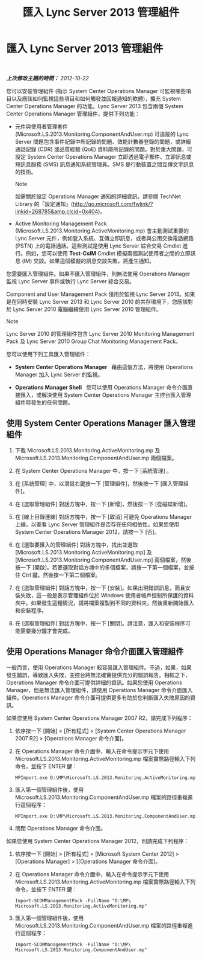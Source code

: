 ﻿---
title: 匯入 Lync Server 2013 管理組件
TOCTitle: 匯入 Lync Server 2013 管理組件
ms:assetid: 846287e1-660f-453f-bdba-b2137b5f0ea1
ms:mtpsurl: https://technet.microsoft.com/zh-tw/library/JJ205052(v=OCS.15)
ms:contentKeyID: 49291528
ms.date: 08/10/2015
mtps_version: v=OCS.15
ms.translationtype: HT
---

# 匯入 Lync Server 2013 管理組件

 

_**上次修改主題的時間：** 2012-10-22_

您可以安裝管理組件 (指示 System Center Operations Manager 可監視哪些項目以及應該如何監視這些項目和如何觸發並回報通知的軟體)，擴充 System Center Operations Manager 的功能。Lync Server 2013 包含兩個 System Center Operations Manager 管理組件，提供下列功能：

  - 元件與使用者管理套件 (Microsoft.LS.2013.Monitoring.ComponentAndUser.mp) 可追蹤的 Lync Server 問題包含事件記錄中所記錄的問題、效能計數器登錄的問題，或詳細通話記錄 (CDR) 或品質經驗 (QoE) 資料庫所記錄的問題。對於重大問題，可設定 System Center Operations Manager 立即透過電子郵件、立即訊息或短訊息服務 (SMS) 訊息通知系統管理員。SMS 是行動裝置之間互傳文字訊息的技術。
    
    > [!NOTE]  
    > 如需關於設定 Operations Manager 通知的詳細資訊，請參閱 TechNet Library 的「設定通知」(<a href="http://go.microsoft.com/fwlink/?linkid=268785%26clcid=0x404" class="uri">http://go.microsoft.com/fwlink/?linkid=268785&amp;clcid=0x404</a>)。
    


  - Active Monitoring Management Pack (Microsoft.LS.2013.Monitoring.ActiveMonitoring.mp) 會主動測試重要的 Lync Server 元件，例如登入系統、互傳立即訊息，或者與公用交換電話網路 (PSTN) 上的電話通話。這些測試是使用 Lync Server 綜合交易 Cmdlet 進行。例如，您可以使用 **Test-CsIM** Cmdlet 模擬兩個測試使用者之間的立即訊息 (IM) 交談。如果這個模擬的訊息交談失敗，將產生通知。

您需要匯入管理組件。如果不匯入管理組件，則無法使用 Operations Manager 監視 Lync Server 事件或執行 Lync Server 綜合交易。

Component and User Management Pack 僅用於監視 Lync Server 2013。如果是在同時安裝 Lync Server 2013 和 Lync Server 2010 的共存環境下，您應該對於 Lync Server 2010 電腦繼續使用 Lync Server 2010 管理組件。

> [!NOTE]  
> Lync Server 2010 的管理組件包含 Lync Server 2010 Monitoring Management Pack 及 Lync Server 2010 Group Chat Monitoring Management Pack。



您可以使用下列工具匯入管理組件：

  - **System Center Operations Manager**   藉由這個方法，將使用 Operations Manager 加入 Lync Server 的監視。

  - **Operations Manager Shell**   您可以使用 Operations Manager 命令介面直接匯入，或解決使用 System Center Operations Manager 主控台匯入管理組件時發生的任何問題。

## 使用 System Center Operations Manager 匯入管理組件

1.  下載 Microsoft.LS.2013.Monitoring.ActiveMonitoring.mp 及 Microsoft.LS.2013.Monitoring.ComponentAndUser.mp 兩個檔案。

2.  在 System Center Operations Manager 中，按一下 \[系統管理\] 。

3.  在 \[系統管理\] 中，以滑鼠右鍵按一下 \[管理組件\]，然後按一下 \[匯入管理組件\]。

4.  在 \[選取管理組件\] 對話方塊中，按一下 \[新增\]，然後按一下 \[從磁碟新增\]。

5.  在 \[線上目錄連線\] 對話方塊中，按一下 \[取消\] 可避免 Operations Manager 上線，以查看 Lync Server 管理組件是否存在任何相依性。如果您使用 System Center Operations Manager 2012，請按一下 \[否\]。

6.  在 \[選取要匯入的管理組件\] 對話方塊中，找出並選取 \[Microsoft.LS.2013.Monitoring.ActiveMonitoring.mp\] 及 \[Microsoft.LS.2013.Monitoring.ComponentAndUser.mp\] 兩個檔案，然後按一下 \[開啟\]。若要選取對話方塊中的多個檔案，請按一下第一個檔案，並按住 Ctrl 鍵，然後按一下第二個檔案。

7.  在 \[選取管理組件\] 對話方塊中，按一下 \[安裝\]。如果出現錯誤訊息，而且安裝失敗，這一般是表示管理組件位於 Windows 使用者帳戶控制所保護的資料夾中。如果發生這種情況，請將檔案複製到不同的資料夾，然後重新開始匯入和安裝程序。

8.  在 \[選取管理組件\] 對話方塊中，按一下 \[關閉\]。請注意，匯入和安裝程序可能需要幾分鐘才會完成。

## 使用 Operations Manager 命令介面匯入管理組件

一般而言，使用 Operations Manager 較容易匯入管理組件。不過，如果，如果發生錯誤，導致匯入失敗，主控台將無法確實提供充分的錯誤報告。相較之下，Operations Manager 命令介面可提供詳細的資訊。如果您使用 Operations Manager，但是無法匯入管理組件，請使用 Operations Manager 命令介面匯入組件。Operations Manager 命令介面可提供更多有助於您判斷匯入失敗原因的資訊。

如果您使用 System Center Operations Manager 2007 R2，請完成下列程序：

1.  依序按一下 \[開始\] \> \[所有程式\] \> \[System Center Operations Manager 2007 R2\] \> \[Operations Manager 命令介面\]。

2.  在 Operations Manager 命令介面中，輸入在命令提示字元下使用 Microsoft.LS.2013.Monitoring.ActiveMonitoring.mp 檔案實際路徑輸入下列命令，並按下 ENTER 鍵：
    
        MPImport.exe D:\MP\Microsoft.LS.2013.Monitoring.ActiveMonitoring.mp

3.  匯入第一個管理組件後，使用 Microsoft.LS.2013.Monitoring.ComponentAndUser.mp 檔案的路徑重複進行這個程序：
    
        MPImport.exe D:\MP\Microsoft.LS.2013.Monitoring.ComponentAndUser.mp

4.  關閉 Operations Manager 命令介面。

如果您使用 System Center Operations Manager 2012，則請完成下列程序：

1.  依序按一下 \[開始\] \> \[所有程式\] \> \[Microsoft System Center 2012\] \> \[Operations Manager\] \> \[\[Operations Manager 命令介面\]。

2.  在 Operations Manager 命令介面中，輸入在命令提示字元下使用 Microsoft.LS.2013.Monitoring.ActiveMonitoring.mp 檔案實際路徑輸入下列命令，並按下 ENTER 鍵：
    
        Import-SCOMManagementPack -FullName "D:\MP\ Microsoft.LS.2013.Monitoring.ActiveMonitoring.mp"

3.  匯入第一個管理組件後，使用 Microsoft.LS.2013.Monitoring.ComponentAndUser.mp 檔案的路徑重複進行這個程序：
    
        Import-SCOMManagementPack -FullName "D:\MP\ Microsoft.LS.2013.Monitoring.ComponentAndUser.mp"

